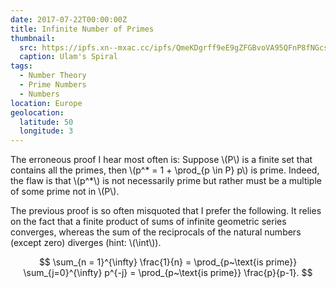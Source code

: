 ```yaml
---
date: 2017-07-22T00:00:00Z
title: Infinite Number of Primes
thumbnail:
  src: https://ipfs.xn--mxac.cc/ipfs/QmeKDgrff9eE9gZFGBvoVA95QFnP8fNGcsDfMQhun7pApa
  caption: Ulam's Spiral
tags:
  - Number Theory
  - Prime Numbers
  - Numbers
location: Europe
geolocation:
  latitude: 50
  longitude: 3
---
```


The erroneous proof I hear most often is: Suppose \\(P\\) is a
finite set that contains all the primes, then \\(p^\* = 1 + \prod_{p \in P} p\\) is
prime. Indeed, the flaw is that \\(p^\*\\) is not necessarily prime but rather
must be a multiple of some prime not in \\(P\\).

<!--more-->
The previous proof is so often misquoted that I prefer the following. It
relies on the fact that a finite product of sums of infinite geometric series
converges, whereas the sum of the reciprocals of the natural numbers (except
zero) diverges (hint: \\(\int\\)).

$$
  \sum_{n = 1}^{\infty} \frac{1}{n}
= \prod_{p~\text{is prime}} \sum_{j=0}^{\infty} p^{-j}
= \prod_{p~\text{is prime}} \frac{p}{p-1}.
$$
